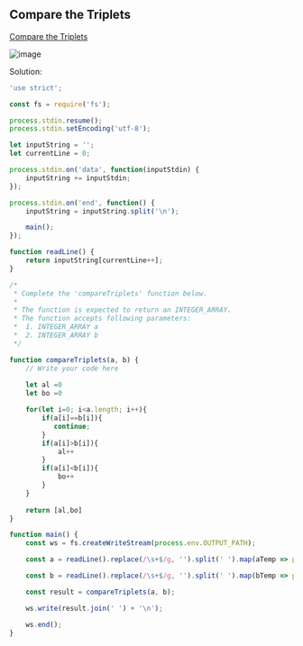 ## Compare the Triplets
[ Compare the Triplets ](https://www.hackerrank.com/challenges/compare-the-triplets/problem)

![image](https://user-images.githubusercontent.com/72649014/162387580-e04548d0-4ae1-4e6b-8f10-ffcfa9a2db87.png)


Solution:
```js
'use strict';

const fs = require('fs');

process.stdin.resume();
process.stdin.setEncoding('utf-8');

let inputString = '';
let currentLine = 0;

process.stdin.on('data', function(inputStdin) {
    inputString += inputStdin;
});

process.stdin.on('end', function() {
    inputString = inputString.split('\n');

    main();
});

function readLine() {
    return inputString[currentLine++];
}

/*
 * Complete the 'compareTriplets' function below.
 *
 * The function is expected to return an INTEGER_ARRAY.
 * The function accepts following parameters:
 *  1. INTEGER_ARRAY a
 *  2. INTEGER_ARRAY b
 */

function compareTriplets(a, b) {
    // Write your code here
    
    let al =0
    let bo =0

    for(let i=0; i<a.length; i++){
        if(a[i]==b[i]){
           continue; 
        }
        if(a[i]>b[i]){
            al++
        }
        if(a[i]<b[i]){
            bo++
        }
    }
    
    return [al,bo]
}

function main() {
    const ws = fs.createWriteStream(process.env.OUTPUT_PATH);

    const a = readLine().replace(/\s+$/g, '').split(' ').map(aTemp => parseInt(aTemp, 10));

    const b = readLine().replace(/\s+$/g, '').split(' ').map(bTemp => parseInt(bTemp, 10));

    const result = compareTriplets(a, b);

    ws.write(result.join(' ') + '\n');

    ws.end();
}


```
